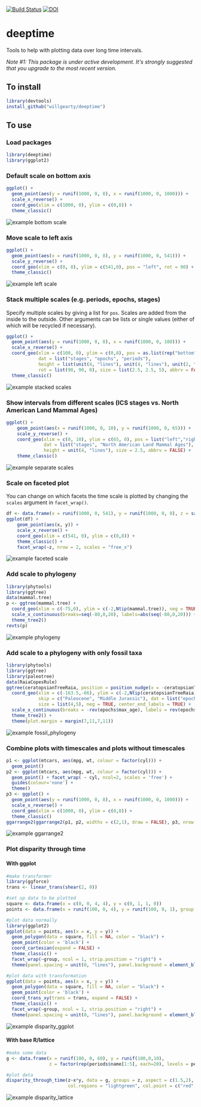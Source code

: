 [![Build Status](https://travis-ci.com/willgearty/deeptime.svg?branch=master)](https://travis-ci.com/willgearty/deeptime)
[![DOI](https://zenodo.org/badge/152502088.svg)](https://zenodo.org/badge/latestdoi/152502088)

# deeptime
Tools to help with plotting data over long time intervals.

*Note #1: This package is under active development. It's strongly suggested that you upgrade to the most recent version.*

## To install
```r
library(devtools)
install_github("willgearty/deeptime")
```

## To use

### Load packages
```r
library(deeptime)
library(ggplot2)
```

### Default scale on bottom axis
```r
ggplot() +
  geom_point(aes(y = runif(1000, 0, 8), x = runif(1000, 0, 1000))) +
  scale_x_reverse() +
  coord_geo(xlim = c(1000, 0), ylim = c(0,8)) +
  theme_classic()
```

![example bottom scale](/images/example_bottom.png?raw=true)

### Move scale to left axis
```r
ggplot() +
  geom_point(aes(x = runif(1000, 0, 8), y = runif(1000, 0, 541))) +
  scale_y_reverse() +
  coord_geo(xlim = c(0, 8), ylim = c(541,0), pos = "left", rot = 90) +
  theme_classic()
```

![example left scale](/images/example_left.png?raw=true)

### Stack multiple scales (e.g. periods, epochs, stages)
Specify multiple scales by giving a list for `pos`. Scales are added from the inside to the outside. Other arguments can be lists or single values (either of which will be recycled if necessary).
```r
ggplot() +
  geom_point(aes(y = runif(1000, 0, 8), x = runif(1000, 0, 100))) +
  scale_x_reverse() +
  coord_geo(xlim = c(100, 0), ylim = c(0,8), pos = as.list(rep("bottom", 3)),
            dat = list("stages", "epochs", "periods"),
            height = list(unit(4, "lines"), unit(4, "lines"), unit(2, "line")),
            rot = list(90, 90, 0), size = list(2.5, 2.5, 5), abbrv = FALSE) +
  theme_classic()
```

![example stacked scales](/images/example_stack.png?raw=true)

### Show intervals from different scales (ICS stages vs. North American Land Mammal Ages)
```r
ggplot() +
    geom_point(aes(x = runif(1000, 0, 10), y = runif(1000, 0, 65))) +
    scale_y_reverse() +
    coord_geo(xlim = c(0, 10), ylim = c(65, 0), pos = list("left","right"),
              dat = list("stages", "North American Land Mammal Ages"),
              height = unit(4, "lines"), size = 2.5, abbrv = FALSE) +
    theme_classic()
```

![example separate scales](/images/separate_scales.png?raw=true)

### Scale on faceted plot
You can change on which facets the time scale is plotted by changing the `scales` argument in `facet_wrap()`.
```r
df <- data.frame(x = runif(1000, 0, 541), y = runif(1000, 0, 8), z = sample(c(1,2,3,4), 1000, TRUE))
ggplot(df) +
    geom_point(aes(x, y)) +
    scale_x_reverse() +
    coord_geo(xlim = c(541, 0), ylim = c(0,8)) +
    theme_classic() +
    facet_wrap(~z, nrow = 2, scales = "free_x")
```

![example faceted scale](/images/example_facet.png?raw=true)

### Add scale to phylogeny
```r
library(phytools)
library(ggtree)
data(mammal.tree)
p <- ggtree(mammal.tree) +
  coord_geo(xlim = c(-75,0), ylim = c(-2,Ntip(mammal.tree)), neg = TRUE, abbrv = FALSE) +
  scale_x_continuous(breaks=seq(-80,0,20), labels=abs(seq(-80,0,20))) +
  theme_tree2()
revts(p)
```

![example phylogeny](/images/example_phylo.png?raw=true)

### Add scale to a phylogeny with only fossil taxa
```r
library(phytools)
library(ggtree)
library(paleotree)
data(RaiaCopesRule)
ggtree(ceratopsianTreeRaia, position = position_nudge(x = -ceratopsianTreeRaia$root.time)) +
  coord_geo(xlim = c(-163.5,-66), ylim = c(-2,Ntip(ceratopsianTreeRaia)), pos = list("bottom", "bottom"),
            skip = c("Paleocene", "Middle Jurassic"), dat = list("epochs", "periods"), abbrv = FALSE,
            size = list(4,5), neg = TRUE, center_end_labels = TRUE) +
  scale_x_continuous(breaks = -rev(epochs$max_age), labels = rev(epochs$max_age)) +
  theme_tree2() +
  theme(plot.margin = margin(7,11,7,11))
```

![example fossil_phylogeny](/images/example_fossil_phylo.png?raw=true)

### Combine plots with timescales and plots without timescales
```r
p1 <- ggplot(mtcars, aes(mpg, wt, colour = factor(cyl))) +
  geom_point()
p2 <- ggplot(mtcars, aes(mpg, wt, colour = factor(cyl))) +
  geom_point() + facet_wrap( ~ cyl, ncol=2, scales = 'free') +
  guides(colour='none') +
  theme()
p3 <- ggplot() +
  geom_point(aes(y = runif(1000, 0, 8), x = runif(1000, 0, 1000))) +
  scale_x_reverse() +
  coord_geo(xlim = c(1000, 0), ylim = c(0,8)) +
  theme_classic()
ggarrange2(ggarrange2(p1, p2, widths = c(2,1), draw = FALSE), p3, nrow = 2)
```

![example ggarrange2](/images/ggarrange2.png?raw=true)

### Plot disparity through time
#### With ggplot
```r
#make transformer
library(ggforce)
trans <- linear_trans(shear(2, 0))

#set up data to be plotted
square <- data.frame(x = c(0, 0, 4, 4), y = c(0, 1, 1, 0))
points <- data.frame(x = runif(100, 0, 4), y = runif(100, 0, 1), group = rep(1:5, each = 20))

#plot data normally
library(ggplot2)
ggplot(data = points, aes(x = x, y = y)) +
  geom_polygon(data = square, fill = NA, color = "black") +
  geom_point(color = 'black') +
  coord_cartesian(expand = FALSE) +
  theme_classic() +
  facet_wrap(~group, ncol = 1, strip.position = "right") +
  theme(panel.spacing = unit(0, "lines"), panel.background = element_blank())

#plot data with transformation
ggplot(data = points, aes(x = x, y = y)) +
  geom_polygon(data = square, fill = NA, color = "black") +
  geom_point(color = 'black') +
  coord_trans_xy(trans = trans, expand = FALSE) +
  theme_classic() +
  facet_wrap(~group, ncol = 1, strip.position = "right") +
  theme(panel.spacing = unit(0, "lines"), panel.background = element_blank())
```

![example disparity_ggplot](/images/disparity_ggplot.png?raw=true)

#### With base R/lattice
```r
#make some data
g <- data.frame(x = runif(100, 0, 60), y = runif(100,0,10),
                z = factor(rep(periods$name[1:5], each=20), levels = periods$name[1:5]))

#plot data
disparity_through_time(z~x*y, data = g, groups = z, aspect = c(1.5,2), xlim = c(0,60), ylim = c(0,10),
                       col.regions = "lightgreen", col.point = c("red","blue"))
```

![example disparity_lattice](/images/disparity_lattice.png?raw=true)
